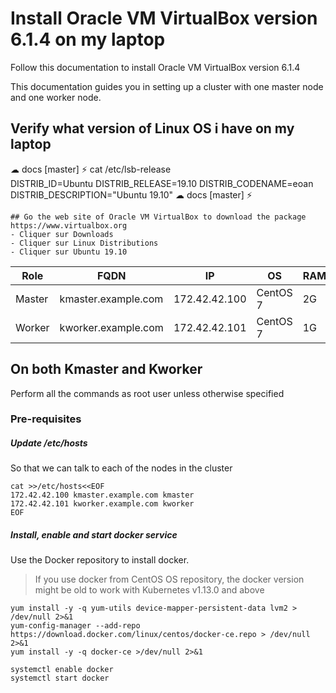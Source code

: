 # Install Oracle VM VirtualBox version 6.1.4 on my laptop
Follow this documentation to install Oracle VM VirtualBox version 6.1.4

This documentation guides you in setting up a cluster with one master node and one worker node.

## Verify what version of Linux OS i have on my laptop
☁  docs [master] ⚡  cat /etc/lsb-release  
DISTRIB_ID=Ubuntu
DISTRIB_RELEASE=19.10
DISTRIB_CODENAME=eoan
DISTRIB_DESCRIPTION="Ubuntu 19.10"
☁  docs [master] ⚡  
```
## Go the web site of Oracle VM VirtualBox to download the package
https://www.virtualbox.org
- Cliquer sur Downloads
- Cliquer sur Linux Distributions
- Cliquer sur Ubuntu 19.10
```
  
|Role|FQDN|IP|OS|RAM|CPU|
|----|----|----|----|----|----|
|Master|kmaster.example.com|172.42.42.100|CentOS 7|2G|2|
|Worker|kworker.example.com|172.42.42.101|CentOS 7|1G|1|

## On both Kmaster and Kworker
Perform all the commands as root user unless otherwise specified
### Pre-requisites
##### Update /etc/hosts
So that we can talk to each of the nodes in the cluster
```
cat >>/etc/hosts<<EOF
172.42.42.100 kmaster.example.com kmaster
172.42.42.101 kworker.example.com kworker
EOF
```
##### Install, enable and start docker service
Use the Docker repository to install docker.
> If you use docker from CentOS OS repository, the docker version might be old to work with Kubernetes v1.13.0 and above
```
yum install -y -q yum-utils device-mapper-persistent-data lvm2 > /dev/null 2>&1
yum-config-manager --add-repo https://download.docker.com/linux/centos/docker-ce.repo > /dev/null 2>&1
yum install -y -q docker-ce >/dev/null 2>&1

systemctl enable docker
systemctl start docker
```

